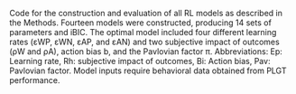 Code for the construction and evaluation of all RL models as described in the Methods. Fourteen models were constructed, producing 14 sets of parameters and iBIC. The optimal model included four different learning rates (εWP, εWN, εAP, and εAN) 
and two subjective impact of outcomes (ρW and ρA), action bias b, and the Pavlovian factor π. Abbreviations: Ep: Learning rate, Rh: subjective impact of outcomes, Bi: Action bias, Pav: Pavlovian factor. Model inputs require behavioral data obtained 
from PLGT performance. 
